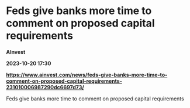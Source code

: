 # Feds give banks more time to comment on proposed capital requirements
**AInvest**

**2023-10-20 17:30**

**https://www.ainvest.com/news/feds-give-banks-more-time-to-comment-on-proposed-capital-requirements-231010006987290dc6697d73/**

Feds give banks more time to comment on proposed capital requirements